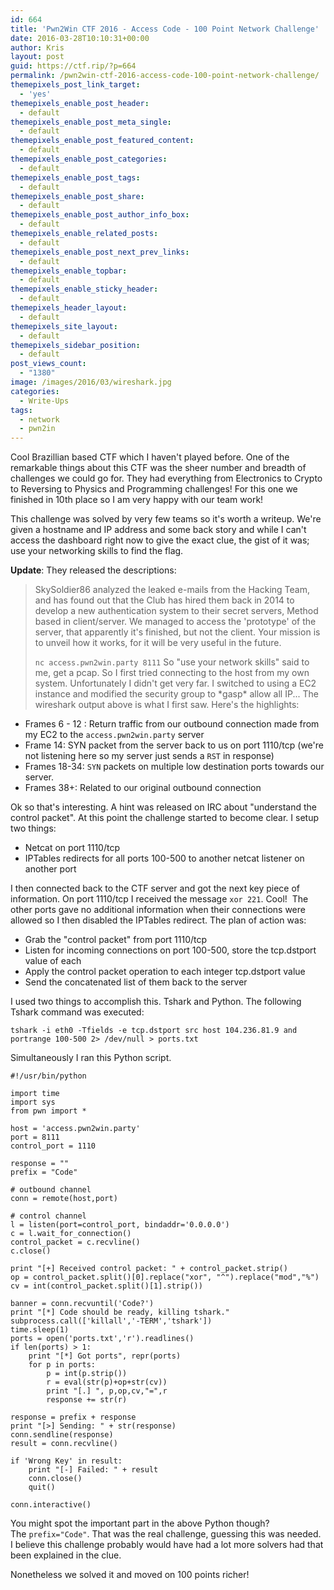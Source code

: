 ```yaml
---
id: 664
title: 'Pwn2Win CTF 2016 - Access Code - 100 Point Network Challenge'
date: 2016-03-28T10:10:31+00:00
author: Kris
layout: post
guid: https://ctf.rip/?p=664
permalink: /pwn2win-ctf-2016-access-code-100-point-network-challenge/
themepixels_post_link_target:
  - 'yes'
themepixels_enable_post_header:
  - default
themepixels_enable_post_meta_single:
  - default
themepixels_enable_post_featured_content:
  - default
themepixels_enable_post_categories:
  - default
themepixels_enable_post_tags:
  - default
themepixels_enable_post_share:
  - default
themepixels_enable_post_author_info_box:
  - default
themepixels_enable_related_posts:
  - default
themepixels_enable_post_next_prev_links:
  - default
themepixels_enable_topbar:
  - default
themepixels_enable_sticky_header:
  - default
themepixels_header_layout:
  - default
themepixels_site_layout:
  - default
themepixels_sidebar_position:
  - default
post_views_count:
  - "1380"
image: /images/2016/03/wireshark.jpg
categories:
  - Write-Ups
tags:
  - network
  - pwn2in
---
```

Cool Brazillian based CTF which I haven't played before. One of the remarkable things about this CTF was the sheer number and breadth of challenges we could go for. They had everything from Electronics to Crypto to Reversing to Physics and Programming challenges! For this one we finished in 10th place so I am very happy with our team work!

This challenge was solved by very few teams so it's worth a writeup. We're given a hostname and IP address and some back story and while I can't access the dashboard right now to give the exact clue, the gist of it was; use your networking skills to find the flag.

**Update**: They released the descriptions:

> SkySoldier86 analyzed the leaked e-mails from the Hacking Team, and has found out that the Club has hired them back in 2014 to develop a new authentication system to their secret servers, Method based in client/server. We managed to access the 'prototype' of the server, that apparently it's finished, but not the client. Your mission is to unveil how it works, for it will be very useful in the future.
> 
> `nc access.pwn2win.party 8111`
So "use your network skills" said to me, get a pcap. So I first tried connecting to the host from my own system. Unfortunately I didn't get very far. I switched to using a EC2 instance and modified the security group to \*gasp\* allow all IP... The wireshark output above is what I first saw. Here's the highlights:

  * Frames 6 - 12 : Return traffic from our outbound connection made from my EC2 to the `access.pwn2win.party` server
  * Frame 14: SYN packet from the server back to us on port 1110/tcp (we're not listening here so my server just sends a `RST` in response)
  * Frames 18-34: `SYN` packets on multiple low destination ports towards our server.
  * Frames 38+: Related to our original outbound connection

Ok so that's interesting. A hint was released on IRC about "understand the control packet". At this point the challenge started to become clear. I setup two things:

  * Netcat on port 1110/tcp
  * IPTables redirects for all ports 100-500 to another netcat listener on another port

I then connected back to the CTF server and got the next key piece of information. On port 1110/tcp I received the message `xor 221`. Cool!  The other ports gave no additional information when their connections were allowed so I then disabled the IPTables redirect. The plan of action was:

  * Grab the "control packet" from port 1110/tcp
  * Listen for incoming connections on port 100-500, store the tcp.dstport value of each
  * Apply the control packet operation to each integer tcp.dstport value
  * Send the concatenated list of them back to the server

I used two things to accomplish this. Tshark and Python. The following Tshark command was executed:


```
tshark -i eth0 -Tfields -e tcp.dstport src host 104.236.81.9 and portrange 100-500 2> /dev/null > ports.txt
```


Simultaneously I ran this Python script.


```
#!/usr/bin/python

import time
import sys
from pwn import *

host = 'access.pwn2win.party'
port = 8111
control_port = 1110

response = ""
prefix = "Code"

# outbound channel
conn = remote(host,port)

# control channel
l = listen(port=control_port, bindaddr='0.0.0.0')
c = l.wait_for_connection()
control_packet = c.recvline()
c.close()

print "[+] Received control packet: " + control_packet.strip()
op = control_packet.split()[0].replace("xor", "^").replace("mod","%")
cv = int(control_packet.split()[1].strip())

banner = conn.recvuntil('Code?')
print "[*] Code should be ready, killing tshark."
subprocess.call(['killall','-TERM','tshark'])
time.sleep(1)
ports = open('ports.txt','r').readlines()
if len(ports) > 1:
    print "[*] Got ports", repr(ports)
    for p in ports:
        p = int(p.strip())
        r = eval(str(p)+op+str(cv))
        print "[.] ", p,op,cv,"=",r
        response += str(r) 
        
response = prefix + response
print "[>] Sending: " + str(response)
conn.sendline(response)
result = conn.recvline()

if 'Wrong Key' in result:
    print "[-] Failed: " + result
    conn.close()
    quit()

conn.interactive()

```


You might spot the important part in the above Python though? The `prefix="Code"`. That was the real challenge, guessing this was needed. I believe this challenge probably would have had a lot more solvers had that been explained in the clue.

Nonetheless we solved it and moved on 100 points richer!